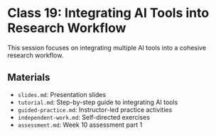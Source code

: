 # Class 19: Integrating AI Tools into Research Workflow

This session focuses on integrating multiple AI tools into a cohesive research workflow.

## Materials

- `slides.md`: Presentation slides
- `tutorial.md`: Step-by-step guide to integrating AI tools
- `guided-practice.md`: Instructor-led practice activities
- `independent-work.md`: Self-directed exercises
- `assessment.md`: Week 10 assessment part 1